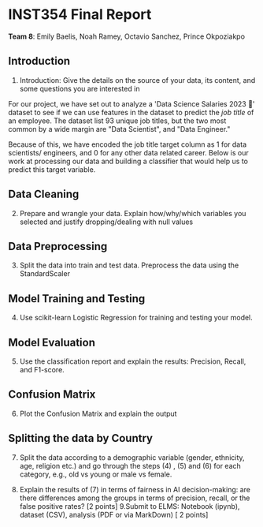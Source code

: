 # INST354 Final Report

**Team 8**: Emily Baelis, Noah Ramey, Octavio Sanchez, Prince Okpoziakpo

## Introduction

1. Introduction: Give the details on the source of your data, its content, and some questions you are interested in

For our project, we have set out to analyze a 'Data Science Salaries 2023 💸' dataset to see if we can use features in the dataset to predict the *job title* of an employee. The dataset list 93 unique job titles, but the two most common by a wide margin are "Data Scientist", and "Data Engineer."

Because of this, we have encoded the job title target column as 1 for data scientists/ engineers, and 0 for any other data related career. Below is our work at processing our data and building a classifier that would help us to predict this target variable.

## Data Cleaning

2. Prepare and wrangle your data. Explain how/why/which variables you selected and justify
dropping/dealing with null values

## Data Preprocessing

3. Split the data into train and test data. Preprocess the data using the StandardScaler

## Model Training and Testing

4. Use scikit-learn Logistic Regression for training and testing your model.

## Model Evaluation

5. Use the classification report and explain the results: Precision, Recall, and F1-score.

## Confusion Matrix

6. Plot the Confusion Matrix and explain the output

## Splitting the data by Country

7. Split the data according to a demographic variable (gender, ethnicity, age, religion etc.) and go through the steps (4) , (5) and (6) for each category, e.g., old vs young or male vs female.

8. Explain the results of (7) in terms of fairness in AI decision-making: are there differences
among the groups in terms of precision, recall, or the false positive rates?
[2 points]
9.Submit to ELMS: Notebook (ipynb), dataset (CSV), analysis (PDF or via MarkDown)
[ 2 points]

